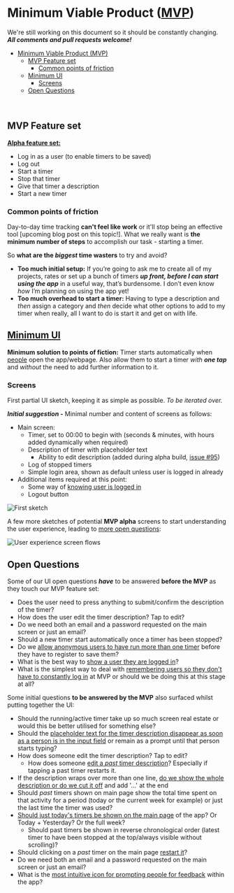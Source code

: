 # Minimum Viable Product ([MVP](http://theleanstartup.com/principles))

We're still working on this document so it should be constantly changing. _**All comments and pull requests welcome!**_

- [Minimum Viable Product (MVP)](#minimum-viable-product-mvp)
  - [MVP Feature set](#mvp-feature-set)
    - [Common points of friction](#common-points-of-friction)
  - [Minimum UI](#minimum-ui)
    - [Screens](#screens)
  - [Open Questions](#open-questions)


<br/>

## MVP Feature set

[**Alpha feature set:**](https://github.com/ideaq/time/issues/67)
* Log in as a user (to enable timers to be saved)
* Log out
* Start a timer
* Stop that timer
* Give that timer a description
* Start a new timer

### Common points of friction

Day-to-day time tracking **can't feel like work** or it'll stop being an effective tool [upcoming blog post on this topic!]. What we really want is **the minimum number of steps** to accomplish our task - starting a timer.

So **what are the _biggest_ time wasters** to try and avoid?
* **Too much initial setup:** If you’re going to ask me to create all of my projects, rates or set up a bunch of timers **_up front, before I can start using the app_** in a useful way, that’s burdensome. I don’t even know _how_ I’m planning on using the app yet!
* **Too much overhead to start a timer:** Having to type a description and _then_ assign a category and _then_ decide what other options to add to my timer when really, all I want to do is start it and get on with life.

## [Minimum UI](https://github.com/ideaq/time/issues/31)

**Minimum solution to points of fiction:** Timer starts automatically when [people](https://github.com/ideaq/time/issues/33) open the app/webpage. Also allow them to start a timer _with **one tap**_ and _without_ the need to add further information to it.

### Screens
First partial UI sketch, keeping it as simple as possible. _To be iterated over._

_**Initial suggestion -**_ Minimal number and content of screens as follows:

* Main screen:
  * Timer, set to 00:00 to begin with (seconds & minutes, with hours added dynamically when required)
  * Description of timer with placeholder text
    * Ability to edit description (added during alpha build, [issue #95](https://github.com/ideaq/time/issues/95))
  * Log of stopped timers
  * Simple login area, shown as default unless user is logged in already
* Additional items required at this point:
  * Some way of [knowing user is logged in](https://github.com/ideaq/time/issues/85)
  * Logout button

![First sketch](https://cloud.githubusercontent.com/assets/4185328/6601248/7717a73c-c80c-11e4-9a86-066934c90dce.jpg)

A few more sketches of potential **MVP alpha** screens to start understanding the user experience, leading to [more open questions](#open-questions):

![User experience screen flows](https://cloud.githubusercontent.com/assets/4185328/6856657/5f501c12-d3f9-11e4-9424-62774075afb2.jpg)


## Open Questions

Some of our UI open questions _**have**_ to be answered **before the MVP** as they touch our MVP feature set:
* Does the user need to press anything to submit/confirm the description of the timer?
* How does the user edit the timer description? Tap to edit?
* Do we need both an email and a password requested on the main screen or just an email?
* Should a new timer start automatically once a timer has been stopped?
* Do we [allow anonymous users to have run more than one timer](https://github.com/ideaq/time/issues/58) before they have to register to save them?
* What is the best way to [show a user they are logged in](https://github.com/ideaq/time/issues/85)?
* What is the simplest way to deal with [remembering users so they don't have to constantly log in](https://github.com/ideaq/time/issues/45) at MVP or should we be doing this at this stage at all?

Some initial questions **to be answered by the MVP** also surfaced whilst putting together the UI:
* Should the running/active timer take up so much screen real estate or would this be better utilised for something else?
* Should the [placeholder text for the timer description disappear as soon as a person is in the input field](https://github.com/ideaq/time/issues/92) or remain as a prompt until that person starts typing?
* How does someone edit the timer description? Tap to edit?
  * How does someone [edit a _past_ timer description](https://github.com/ideaq/time/issues/103)? Especially if tapping a past timer restarts it.
* If the description wraps over more than one line, [do we show the whole description or do we cut it off](https://github.com/ideaq/time/issues/105) and add '...' at the end
* Should _past_ timers shown on main page show the total time spent on that activity for a period (today or the current week for example) or just the last time the timer was used?
* [Should just today's timers be shown on the main page](https://github.com/ideaq/time/issues/113) of the app? Or Today + Yesterday? Or the full week?
  * Should past timers be shown in reverse chronological order (latest timer to have been stopped at the top/always visible without scrolling)?
* Should clicking on a _past_ timer on the main page [restart it](https://github.com/ideaq/time/issues/30#issuecomment-75047797)?
* Do we need both an email and a password requested on the main screen or just an email?
* What is the [most intuitive icon for prompting people for feedback](https://github.com/ideaq/time/issues/114#issuecomment-92297303) within the app?
